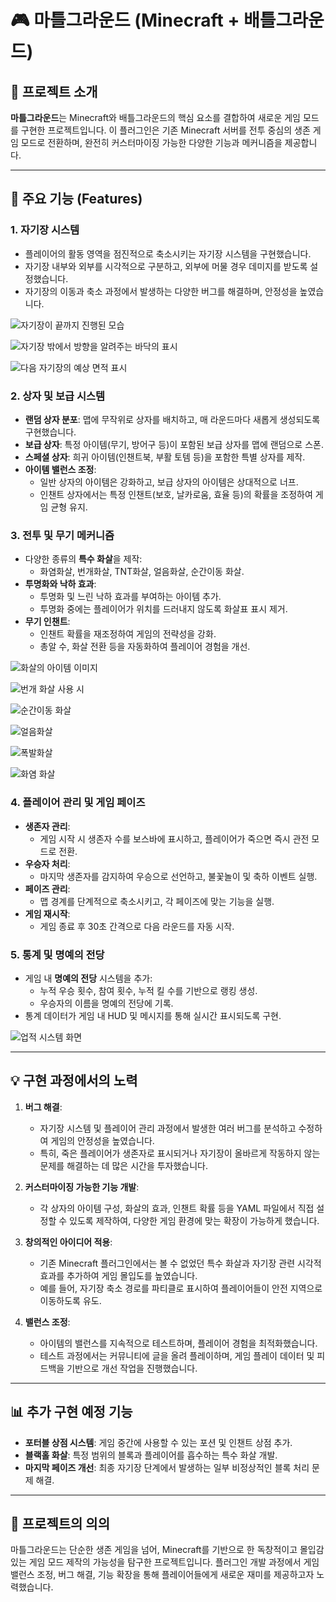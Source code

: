 # 🎮 마틀그라운드 (Minecraft + 배틀그라운드)

## 📖 프로젝트 소개
**마틀그라운드**는 Minecraft와 배틀그라운드의 핵심 요소를 결합하여 새로운 게임 모드를 구현한 프로젝트입니다. 이 플러그인은 기존 Minecraft 서버를 전투 중심의 생존 게임 모드로 전환하며, 완전히 커스터마이징 가능한 다양한 기능과 메커니즘을 제공합니다.

---

## 🚀 주요 기능 (Features)

### 1. **자기장 시스템**
- 플레이어의 활동 영역을 점진적으로 축소시키는 자기장 시스템을 구현했습니다.
- 자기장 내부와 외부를 시각적으로 구분하고, 외부에 머물 경우 데미지를 받도록 설정했습니다.
- 자기장의 이동과 축소 과정에서 발생하는 다양한 버그를 해결하며, 안정성을 높였습니다.

![자기장이 끝까지 진행된 모습](images/self_field_full.png)

![자기장 밖에서 방향을 알려주는 바닥의 표시](images/direction_marker.png)

![다음 자기장의 예상 면적 표시](images/boundary_prediction.png)

### 2. **상자 및 보급 시스템**
- **랜덤 상자 분포**: 맵에 무작위로 상자를 배치하고, 매 라운드마다 새롭게 생성되도록 구현했습니다.
- **보급 상자**: 특정 아이템(무기, 방어구 등)이 포함된 보급 상자를 맵에 랜덤으로 스폰.
- **스페셜 상자**: 희귀 아이템(인챈트북, 부활 토템 등)을 포함한 특별 상자를 제작.
- **아이템 밸런스 조정**: 
  - 일반 상자의 아이템은 강화하고, 보급 상자의 아이템은 상대적으로 너프.
  - 인챈트 상자에서는 특정 인챈트(보호, 날카로움, 효율 등)의 확률을 조정하여 게임 균형 유지.

### 3. **전투 및 무기 메커니즘**
- 다양한 종류의 **특수 화살**을 제작:
  - 화염화살, 번개화살, TNT화살, 얼음화살, 순간이동 화살.
- **투명화와 낙하 효과**:
  - 투명화 및 느린 낙하 효과를 부여하는 아이템 추가.
  - 투명화 중에는 플레이어가 위치를 드러내지 않도록 화살표 표시 제거.
- **무기 인챈트**:
  - 인챈트 확률을 재조정하여 게임의 전략성을 강화.
  - 총알 수, 화살 전환 등을 자동화하여 플레이어 경험을 개선.

![화살의 아이템 이미지](images/arrows_collection.png)

![번개 화살 사용 시](images/lightning_arrow.gif)

![순간이동 화살](images/teleport_arrow.gif)

![얼음화살](images/ice_arrow.gif)

![폭발화살](images/explosion_arrow.gif)

![화염 화살](images/flame_arrow.gif)

### 4. **플레이어 관리 및 게임 페이즈**
- **생존자 관리**:
  - 게임 시작 시 생존자 수를 보스바에 표시하고, 플레이어가 죽으면 즉시 관전 모드로 전환.
- **우승자 처리**:
  - 마지막 생존자를 감지하여 우승으로 선언하고, 불꽃놀이 및 축하 이벤트 실행.
- **페이즈 관리**:
  - 맵 경계를 단계적으로 축소시키고, 각 페이즈에 맞는 기능을 실행.
- **게임 재시작**:
  - 게임 종료 후 30초 간격으로 다음 라운드를 자동 시작.

### 5. **통계 및 명예의 전당**
- 게임 내 **명예의 전당** 시스템을 추가:
  - 누적 우승 횟수, 참여 횟수, 누적 킬 수를 기반으로 랭킹 생성.
  - 우승자의 이름을 명예의 전당에 기록.
- 통계 데이터가 게임 내 HUD 및 메시지를 통해 실시간 표시되도록 구현.

![업적 시스템 화면](images/achievements_screen.png)

---

## 💡 구현 과정에서의 노력
1. **버그 해결**: 
   - 자기장 시스템 및 플레이어 관리 과정에서 발생한 여러 버그를 분석하고 수정하여 게임의 안정성을 높였습니다.
   - 특히, 죽은 플레이어가 생존자로 표시되거나 자기장이 올바르게 작동하지 않는 문제를 해결하는 데 많은 시간을 투자했습니다.
   
2. **커스터마이징 가능한 기능 개발**: 
   - 각 상자의 아이템 구성, 화살의 효과, 인챈트 확률 등을 YAML 파일에서 직접 설정할 수 있도록 제작하여, 다양한 게임 환경에 맞는 확장이 가능하게 했습니다.
   
3. **창의적인 아이디어 적용**: 
   - 기존 Minecraft 플러그인에서는 볼 수 없었던 특수 화살과 자기장 관련 시각적 효과를 추가하여 게임 몰입도를 높였습니다.
   - 예를 들어, 자기장 축소 경로를 파티클로 표시하여 플레이어들이 안전 지역으로 이동하도록 유도.
   
4. **밸런스 조정**:
   - 아이템의 밸런스를 지속적으로 테스트하며, 플레이어 경험을 최적화했습니다.
   - 테스트 과정에서는 커뮤니티에 글을 올려 플레이하며, 게임 플레이 데이터 및 피드백을 기반으로 개선 작업을 진행했습니다.

---

## 📊 추가 구현 예정 기능
- **포터블 상점 시스템**: 게임 중간에 사용할 수 있는 포션 및 인챈트 상점 추가.
- **블랙홀 화살**: 특정 범위의 블록과 플레이어를 흡수하는 특수 화살 개발.
- **마지막 페이즈 개선**: 최종 자기장 단계에서 발생하는 일부 비정상적인 블록 처리 문제 해결.

---

## 🎯 프로젝트의 의의
마틀그라운드는 단순한 생존 게임을 넘어, Minecraft를 기반으로 한 독창적이고 몰입감 있는 게임 모드 제작의 가능성을 탐구한 프로젝트입니다. 플러그인 개발 과정에서 게임 밸런스 조정, 버그 해결, 기능 확장을 통해 플레이어들에게 새로운 재미를 제공하고자 노력했습니다.

